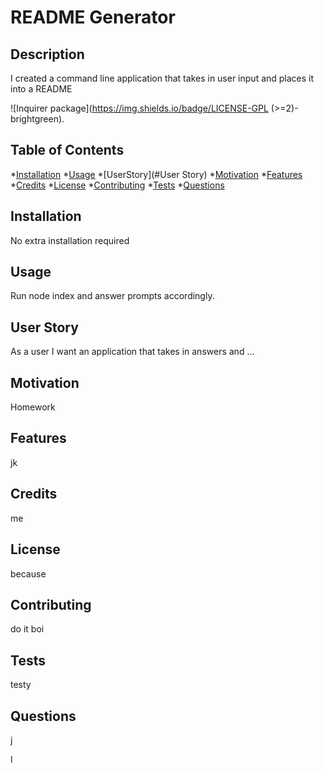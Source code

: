 # README Generator

## Description

I created a command line application that takes in user input and places it into a README



![Inquirer package](https://img.shields.io/badge/LICENSE-GPL (>=2)-brightgreen).

## Table of Contents

*[Installation](#Installation)
*[Usage](#Usage)
*[UserStory](#User Story)
*[Motivation](#Motivation)
*[Features](#Features)
*[Credits](#Credits)
*[License](#License)
*[Contributing](#Contributing)
*[Tests](#Tests)
*[Questions](#Questions)

## Installation

No extra installation required

## Usage
 
Run node index and answer prompts accordingly.

## User Story

As a user I want an application that takes in answers and ...

## Motivation

Homework

## Features

jk

## Credits

me

## License

because

## Contributing

do it boi

## Tests

testy

## Questions

j

l

